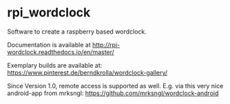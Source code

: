 rpi_wordclock
=============

Software to create a raspberry based wordclock.

Documentation is available at http://rpi-wordclock.readthedocs.io/en/master/

Exemplary builds are available at: https://www.pinterest.de/berndkrolla/wordclock-gallery/

Since Version 1.0, remote access is supported as well. E.g. via this very nice android-app from mrksngl: https://github.com/mrksngl/wordclock-android 
